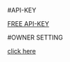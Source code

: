 #API-KEY

[ FREE API-KEY ](https://apidhani.herokuapp.com/docs/downloader)

#OWNER SETTING

[ click here ](setting.json)
